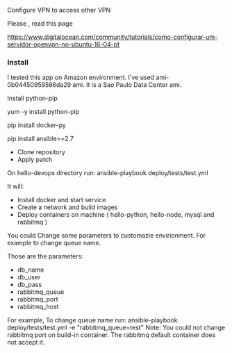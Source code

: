 Configure VPN to access other VPN

Please , read this page

https://www.digitalocean.com/community/tutorials/como-configurar-um-servidor-openvpn-no-ubuntu-16-04-pt


### Install

I tested this app on Amazon environment. I've used ami-0b04450959586da29 ami. It is a Sao Paulo Data Center ami.

Install python-pip

yum -y install python-pip

pip install docker-py

pip install ansible>=2.7

*  Clone repository
*  Apply patch

On  hello-devops directory run:
ansible-playbook deploy/tests/test.yml

It will: 
* Install docker and start service
* Create a network and build images
* Deploy containers on machine ( hello-python, hello-node, mysql and rabbitmq )

You could Change some parameters to customazie envirionment. For example  to change queue name.

Those are the  parameters:
* db_name
* db_user
* db_pass
* rabbitmq_queue
* rabbitmq_port 
* rabbitmq_host

For example, To change queue name run:
ansible-playbook deploy/tests/test.yml -e "rabbitmq_queue=test"
Note: You could not change rabbitmq port on build-in container. The rabbitmq default container does not accept it.
